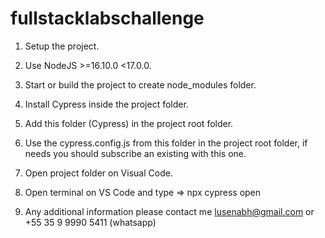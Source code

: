 # fullstacklabschallenge

1) Setup the project.

2) Use NodeJS >=16.10.0 <17.0.0.

3) Start or build the project to create node_modules folder.

4) Install Cypress inside the project folder.

5) Add this folder (Cypress) in the project root folder.

6) Use the cypress.config.js from this folder in the project root folder, if needs you should subscribe an existing with this one.

7) Open project folder on Visual Code.

8) Open terminal on VS Code and type => npx cypress open

9) Any additional information please contact me lusenabh@gmail.com or +55 35 9 9990 5411 (whatsapp)
